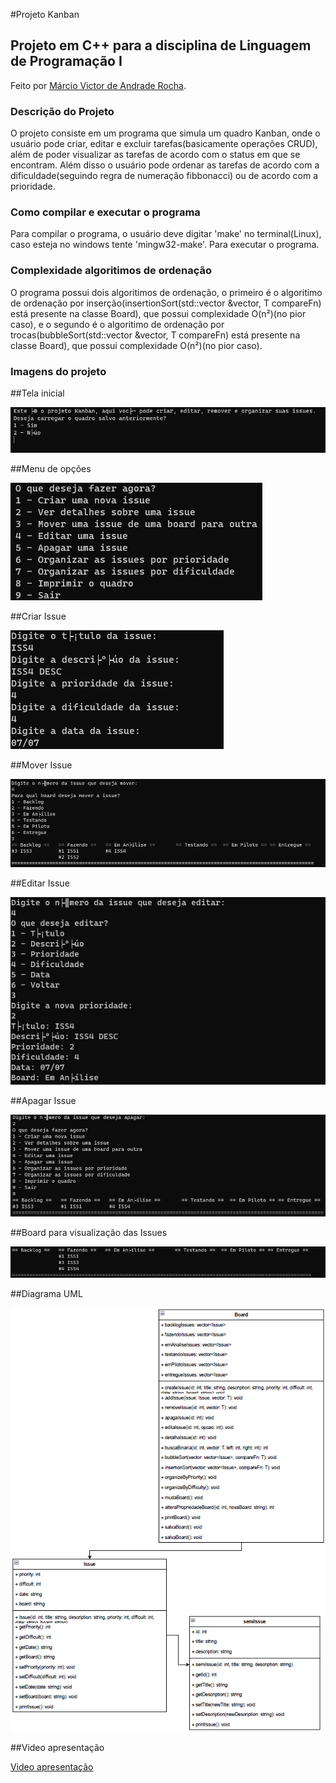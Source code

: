 #Projeto Kanban
## Projeto em C++ para a disciplina de Linguagem de Programação I
Feito por [Márcio Victor de Andrade Rocha](https://github.com/marciusvic).
### Descrição do Projeto
O projeto consiste em um programa que simula um quadro Kanban, onde o usuário pode criar, editar e excluir tarefas(basicamente operações CRUD), além de poder visualizar as tarefas de acordo com o status em que se encontram. Além disso o usuário pode ordenar as tarefas de acordo com a dificuldade(seguindo regra de numeração fibbonacci) ou de acordo com a prioridade.

### Como compilar e executar o programa
Para compilar o programa, o usuário deve digitar 'make' no terminal(Linux), caso esteja no windows tente 'mingw32-make'. Para executar o programa.

### Complexidade algoritimos de ordenação
O programa possui dois algoritimos de ordenação, o primeiro é o algoritimo de ordenação por inserção(insertionSort(std::vector<Issue> &vector, T compareFn) está presente na classe Board), que possui complexidade O(n²)(no pior caso), e o segundo é o algoritimo de ordenação por trocas(bubbleSort(std::vector<Issue> &vector, T compareFn) está presente na classe Board), que possui complexidade O(n²)(no pior caso).

### Imagens do projeto
##Tela inicial

![Tela inicial](./docs/tela%20inicial.png)

##Menu de opções

![Menu de opções](./docs/menu%20principal.png)

##Criar Issue

![Criar Issue](./docs/criar%20Issue.png)

##Mover Issue

![Mover Issue](./docs/mover%20Issue.png)

##Editar Issue

![Editar Issue](./docs/editar%20Issue.png)

##Apagar Issue

![Apagar Issue](./docs/apagar%20Issue.png)

##Board para visualização das Issues

![Board](./docs/board.png)

##Diagrama UML

![Diagrama UML](./docs/uml.png)

##Video apresentação

[Video apresentação](https://www.youtube.com/watch?v=Fu19LgvNWsI)
